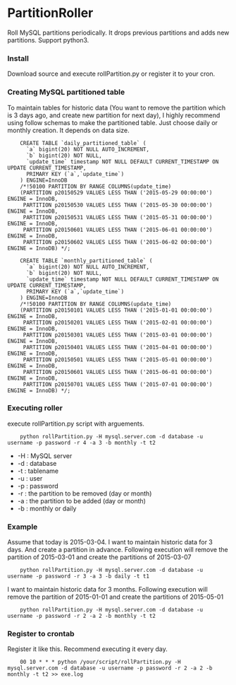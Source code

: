 # PartitionRoller
Roll MySQL partitions periodically. It drops previous partitions and adds new partitions. 
Support python3.

### Install 

Download source and execute rollPartition.py or register it to your cron.

### Creating MySQL partitioned table

To maintain tables for historic data (You want to remove the partition which is 3 days ago, and create new partition for next day), I highly recommend using follow schemas to make the partitioned table. Just choose daily or monthly creation. It depends on data size.

        CREATE TABLE `daily_partitioned_table` (
          `a` bigint(20) NOT NULL AUTO_INCREMENT,
          `b` bigint(20) NOT NULL,
          `update_time` timestamp NOT NULL DEFAULT CURRENT_TIMESTAMP ON UPDATE CURRENT_TIMESTAMP,
          PRIMARY KEY (`a`,`update_time`)
        ) ENGINE=InnoDB
        /*!50100 PARTITION BY RANGE COLUMNS(update_time)
        (PARTITION p20150529 VALUES LESS THAN ('2015-05-29 00:00:00') ENGINE = InnoDB,
         PARTITION p20150530 VALUES LESS THAN ('2015-05-30 00:00:00') ENGINE = InnoDB,
         PARTITION p20150531 VALUES LESS THAN ('2015-05-31 00:00:00') ENGINE = InnoDB,
         PARTITION p20150601 VALUES LESS THAN ('2015-06-01 00:00:00') ENGINE = InnoDB,
         PARTITION p20150602 VALUES LESS THAN ('2015-06-02 00:00:00') ENGINE = InnoDB) */;
 
        CREATE TABLE `monthly_partitioned_table` (
          `a` bigint(20) NOT NULL AUTO_INCREMENT,
          `b` bigint(20) NOT NULL,
          `update_time` timestamp NOT NULL DEFAULT CURRENT_TIMESTAMP ON UPDATE CURRENT_TIMESTAMP,
          PRIMARY KEY (`a`,`update_time`)
        ) ENGINE=InnoDB
        /*!50100 PARTITION BY RANGE COLUMNS(update_time)
        (PARTITION p20150101 VALUES LESS THAN ('2015-01-01 00:00:00') ENGINE = InnoDB,
         PARTITION p20150201 VALUES LESS THAN ('2015-02-01 00:00:00') ENGINE = InnoDB,
         PARTITION p20150301 VALUES LESS THAN ('2015-03-01 00:00:00') ENGINE = InnoDB,
         PARTITION p20150401 VALUES LESS THAN ('2015-04-01 00:00:00') ENGINE = InnoDB,
         PARTITION p20150501 VALUES LESS THAN ('2015-05-01 00:00:00') ENGINE = InnoDB,
         PARTITION p20150601 VALUES LESS THAN ('2015-06-01 00:00:00') ENGINE = InnoDB,
         PARTITION p20150701 VALUES LESS THAN ('2015-07-01 00:00:00') ENGINE = InnoDB) */;
         
### Executing roller

execute rollPartition.py script with arguements.

        python rollPartition.py -H mysql.server.com -d database -u username -p password -r 4 -a 3 -b monthly -t t2

* -H : MySQL server
* -d : database
* -t : tablename
* -u : user
* -p : password
* -r : the partition to be removed (day or month)
* -a : the partition to be added (day or month)
* -b : monthly or daily 

### Example

Assume that today is 2015-03-04. I want to maintain historic data for 3 days. And create a partition in advance. Following execution will remove the partition of 2015-03-01 and create the partitions of 2015-03-07

        python rollPartition.py -H mysql.server.com -d database -u username -p password -r 3 -a 3 -b daily -t t1
        
I want to maintain historic data for 3 months. Following execution will remove the partition of 2015-01-01 and create the partitions of 2015-05-01

        python rollPartition.py -H mysql.server.com -d database -u username -p password -r 2 -a 2 -b monthly -t t2

### Register to crontab

Register it like this. Recommend executing it every day.

        00 10 * * * python /your/script/rollPartition.py -H mysql.server.com -d database -u username -p password -r 2 -a 2 -b monthly -t t2 >> exe.log
